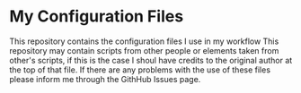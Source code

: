 # My Configuration Files

This repository contains the configuration files I use in my workflow
This repository may contain scripts from other people or elements taken from other's scripts, if this is the case I shoul have credits to the original author at the top of that file. If there are any problems with the use of these files please inform me through the GithHub Issues page.
